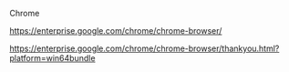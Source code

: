 Chrome

https://enterprise.google.com/chrome/chrome-browser/


https://enterprise.google.com/chrome/chrome-browser/thankyou.html?platform=win64bundle








